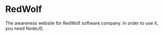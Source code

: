 # RedWolf
The awareness website for RedWolf software company. 
In order to use it, you need NodeJS. 

